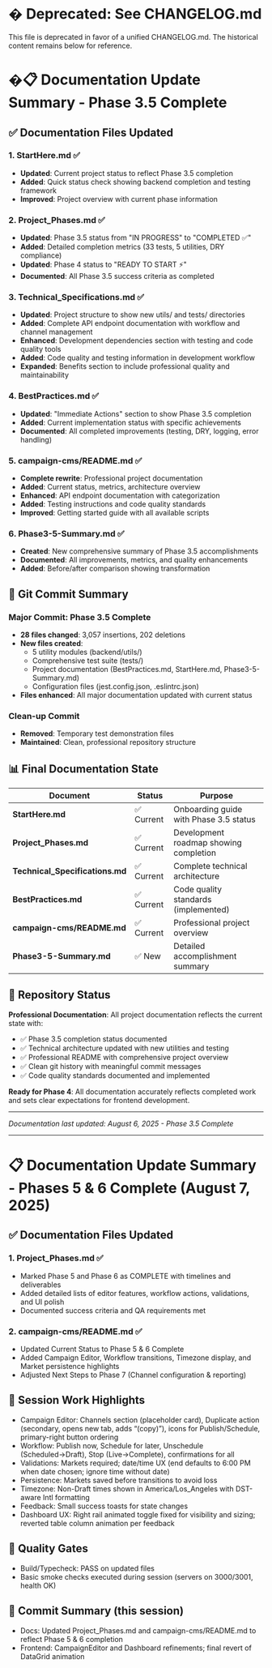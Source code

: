 # � Deprecated: See CHANGELOG.md

This file is deprecated in favor of a unified CHANGELOG.md. The historical content remains below for reference.

# �📋 Documentation Update Summary - Phase 3.5 Complete

## ✅ Documentation Files Updated

### 1. **StartHere.md** ✅
- **Updated**: Current project status to reflect Phase 3.5 completion
- **Added**: Quick status check showing backend completion and testing framework
- **Improved**: Project overview with current phase information

### 2. **Project_Phases.md** ✅
- **Updated**: Phase 3.5 status from "IN PROGRESS" to "COMPLETED ✅"
- **Added**: Detailed completion metrics (33 tests, 5 utilities, DRY compliance)
- **Updated**: Phase 4 status to "READY TO START ⚡"
- **Documented**: All Phase 3.5 success criteria as completed

### 3. **Technical_Specifications.md** ✅
- **Updated**: Project structure to show new utils/ and tests/ directories
- **Added**: Complete API endpoint documentation with workflow and channel management
- **Enhanced**: Development dependencies section with testing and code quality tools
- **Added**: Code quality and testing information in development workflow
- **Expanded**: Benefits section to include professional quality and maintainability

### 4. **BestPractices.md** ✅
- **Updated**: "Immediate Actions" section to show Phase 3.5 completion
- **Added**: Current implementation status with specific achievements
- **Documented**: All completed improvements (testing, DRY, logging, error handling)

### 5. **campaign-cms/README.md** ✅ 
- **Complete rewrite**: Professional project documentation
- **Added**: Current status, metrics, architecture overview
- **Enhanced**: API endpoint documentation with categorization
- **Added**: Testing instructions and code quality standards
- **Improved**: Getting started guide with all available scripts

### 6. **Phase3-5-Summary.md** ✅
- **Created**: New comprehensive summary of Phase 3.5 accomplishments
- **Documented**: All improvements, metrics, and quality enhancements
- **Added**: Before/after comparison showing transformation

## 🎯 Git Commit Summary

### Major Commit: Phase 3.5 Complete
- **28 files changed**: 3,057 insertions, 202 deletions
- **New files created**: 
  - 5 utility modules (backend/utils/)
  - Comprehensive test suite (tests/)
  - Project documentation (BestPractices.md, StartHere.md, Phase3-5-Summary.md)
  - Configuration files (jest.config.json, .eslintrc.json)
- **Files enhanced**: All major documentation updated with current status

### Clean-up Commit
- **Removed**: Temporary test demonstration files
- **Maintained**: Clean, professional repository structure

## 📊 Final Documentation State

| Document | Status | Purpose |
|----------|--------|---------|
| **StartHere.md** | ✅ Current | Onboarding guide with Phase 3.5 status |
| **Project_Phases.md** | ✅ Current | Development roadmap showing completion |
| **Technical_Specifications.md** | ✅ Current | Complete technical architecture |
| **BestPractices.md** | ✅ Current | Code quality standards (implemented) |
| **campaign-cms/README.md** | ✅ Current | Professional project overview |
| **Phase3-5-Summary.md** | ✅ New | Detailed accomplishment summary |

## 🚀 Repository Status

**Professional Documentation**: All project documentation reflects the current state with:
- ✅ Phase 3.5 completion status documented
- ✅ Technical architecture updated with new utilities and testing
- ✅ Professional README with comprehensive project overview  
- ✅ Clean git history with meaningful commit messages
- ✅ Code quality standards documented and implemented

**Ready for Phase 4**: All documentation accurately reflects completed work and sets clear expectations for frontend development.

---

*Documentation last updated: August 6, 2025 - Phase 3.5 Complete*


---

# 📋 Documentation Update Summary - Phases 5 & 6 Complete (August 7, 2025)

## ✅ Documentation Files Updated

### 1. Project_Phases.md ✅
- Marked Phase 5 and Phase 6 as COMPLETE with timelines and deliverables
- Added detailed lists of editor features, workflow actions, validations, and UI polish
- Documented success criteria and QA requirements met

### 2. campaign-cms/README.md ✅
- Updated Current Status to Phase 5 & 6 Complete
- Added Campaign Editor, Workflow transitions, Timezone display, and Market persistence highlights
- Adjusted Next Steps to Phase 7 (Channel configuration & reporting)

## 🧭 Session Work Highlights
- Campaign Editor: Channels section (placeholder card), Duplicate action (secondary, opens new tab, adds “(copy)”), icons for Publish/Schedule, primary-right button ordering
- Workflow: Publish now, Schedule for later, Unschedule (Scheduled→Draft), Stop (Live→Complete), confirmations for all
- Validations: Markets required; date/time UX (end defaults to 6:00 PM when date chosen; ignore time without date)
- Persistence: Markets saved before transitions to avoid loss
- Timezone: Non-Draft times shown in America/Los_Angeles with DST-aware Intl formatting
- Feedback: Small success toasts for state changes
- Dashboard UX: Right rail animated toggle fixed for visibility and sizing; reverted table column animation per feedback

## 🧪 Quality Gates
- Build/Typecheck: PASS on updated files
- Basic smoke checks executed during session (servers on 3000/3001, health OK)

## 📝 Commit Summary (this session)
- Docs: Updated Project_Phases.md and campaign-cms/README.md to reflect Phase 5 & 6 completion
- Frontend: CampaignEditor and Dashboard refinements; final revert of DataGrid animation
